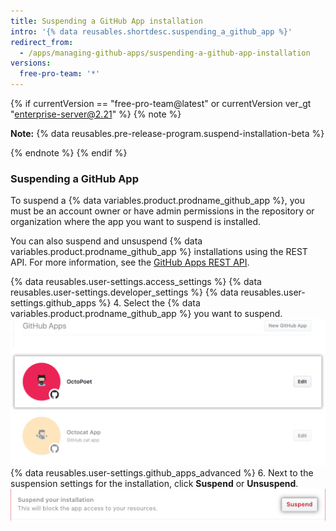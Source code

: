 ```yaml
---
title: Suspending a GitHub App installation
intro: '{% data reusables.shortdesc.suspending_a_github_app %}'
redirect_from:
  - /apps/managing-github-apps/suspending-a-github-app-installation
versions:
  free-pro-team: '*'
---
```


{% if currentVersion == "free-pro-team@latest" or currentVersion ver_gt "enterprise-server@2.21" %}
{% note %}

**Note:** {% data reusables.pre-release-program.suspend-installation-beta %}

{% endnote %}
{% endif %}

### Suspending a GitHub App

To suspend a {% data variables.product.prodname_github_app %}, you must be an account owner or have admin permissions in the repository or organization where the app you want to suspend is installed.

You can also suspend and unsuspend {% data variables.product.prodname_github_app %} installations using the REST API. For more information, see the [GitHub Apps REST API](/v3/apps/).

{% data reusables.user-settings.access_settings %}
{% data reusables.user-settings.developer_settings %}
{% data reusables.user-settings.github_apps %}
4. Select the {% data variables.product.prodname_github_app %} you want to suspend. ![App selection](/assets/images/github-apps/github_apps_select-app.png)
{% data reusables.user-settings.github_apps_advanced %}
6. Next to the suspension settings for the installation, click **Suspend** or **Unsuspend**. ![Suspend a GitHub App](/assets/images/github-apps/suspend-a-github-app.png)
